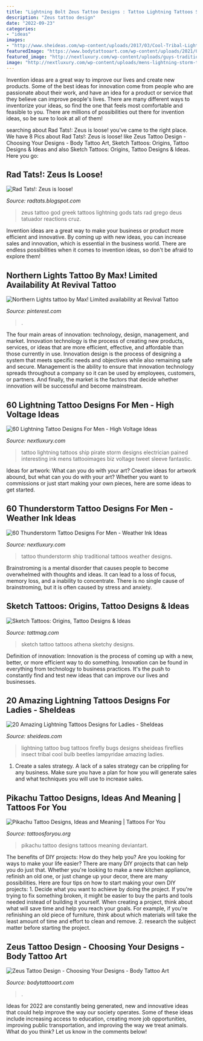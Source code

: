 ```yaml
---
title: "Lightning Bolt Zeus Tattoo Designs : Tattoo Lightning Tattoos Ship Pirate Storm Designs Electrician Pained Interesting Ink Mens Tattooimages Biz Voltage Tweet Sleeve Fantastic"
description: "Zeus tattoo design"
date: "2022-09-23"
categories:
- "ideas"
images:
- "http://www.sheideas.com/wp-content/uploads/2017/03/Cool-Tribal-Lightning-Bug-Tattoo-Style-2017.jpg"
featuredImage: "https://www.bodytattooart.com/wp-content/uploads/2021/02/zeus-tattoo-0099.jpg"
featured_image: "http://nextluxury.com/wp-content/uploads/guys-traditional-arm-tattoos-with-thunderstorm-and-sailing-ship-design.jpg"
image: "http://nextluxury.com/wp-content/uploads/mens-lightning-storm-tattoo.jpg"
---
```



Invention ideas are a great way to improve our lives and create new products. Some of the best ideas for innovation come from people who are passionate about their work, and have an idea for a product or service that they believe can improve people's lives. There are many different ways to inventorize your ideas, so find the one that feels most comfortable and feasible to you. There are millions of possibilities out there for invention ideas, so be sure to look at all of them!

	

		
searching about Rad Tats!: Zeus is loose! you've came to the right place. We have 8 Pics about Rad Tats!: Zeus is loose! like Zeus Tattoo Design - Choosing Your Designs - Body Tattoo Art, Sketch Tattoos: Origins, Tattoo Designs &amp; Ideas and also Sketch Tattoos: Origins, Tattoo Designs &amp; Ideas. Here you go:
		
    
## Rad Tats!: Zeus Is Loose!

<img loading=lazy src="http://1.bp.blogspot.com/-lgox0xtv5QI/UfsqhRblqHI/AAAAAAAAAl8/T8JsxIiLMvo/s1600/zeus+deus+grego+god+tattoo+power+lojas+estudios+de+tatuagens+porto+matosinhos+portugal+joaquim+cruz+melhor+tatuador+best+tattoo+artist.JPG" onerror="this.onerror=null;this.src='https://tse3.mm.bing.net/th?id=OIP.0dDh1faP2CYI_v14Qg5LdQHaLE&amp;pid=15.1';" alt="Rad Tats!: Zeus is loose!">

_Source: radtats.blogspot.com_

>zeus tattoo god greek tattoos lightning gods tats rad grego deus tatuador reactions cruz. 

	

Invention ideas are a great way to make your business or product more efficient and innovative. By coming up with new ideas, you can increase sales and innovation, which is essential in the business world. There are endless possibilities when it comes to invention ideas, so don't be afraid to explore them!

    
## Northern Lights Tattoo By Max! Limited Availability At Revival Tattoo

<img loading=lazy src="https://i.pinimg.com/originals/56/43/21/5643212826179920b5286c8b4bb93930.jpg" onerror="this.onerror=null;this.src='https://tse1.mm.bing.net/th?id=OIP.LTFN8FIODs6-TQDAk0MikgHaJ4&amp;pid=15.1';" alt="Northern Lights tattoo by Max! Limited availability at Revival Tattoo">

_Source: pinterest.com_

>. 

	

The four main areas of innovation: technology, design, management, and market.
Innovation technology is the process of creating new products, services, or ideas that are more efficient, effective, and affordable than those currently in use. Innovation design is the process of designing a system that meets specific needs and objectives while also remaining safe and secure. Management is the ability to ensure that innovation technology spreads throughout a company so it can be used by employees, customers, or partners. And finally, the market is the factors that decide whether innovation will be successful and become mainstream.

    
## 60 Lightning Tattoo Designs For Men - High Voltage Ideas

<img loading=lazy src="http://nextluxury.com/wp-content/uploads/mens-lightning-storm-tattoo.jpg" onerror="this.onerror=null;this.src='https://tse4.mm.bing.net/th?id=OIP.YChi7lpNPFc7sYYNGXtG3gHaHa&amp;pid=15.1';" alt="60 Lightning Tattoo Designs For Men - High Voltage Ideas">

_Source: nextluxury.com_

>tattoo lightning tattoos ship pirate storm designs electrician pained interesting ink mens tattooimages biz voltage tweet sleeve fantastic. 

	

Ideas for artwork: What can you do with your art?
Creative ideas for artwork abound, but what can you do with your art? Whether you want to commissions or just start making your own pieces, here are some ideas to get started.

    
## 60 Thunderstorm Tattoo Designs For Men - Weather Ink Ideas

<img loading=lazy src="http://nextluxury.com/wp-content/uploads/guys-traditional-arm-tattoos-with-thunderstorm-and-sailing-ship-design.jpg" onerror="this.onerror=null;this.src='https://tse3.mm.bing.net/th?id=OIP.TqgN70MYUIEcnMp5t-S65QHaHa&amp;pid=15.1';" alt="60 Thunderstorm Tattoo Designs For Men - Weather Ink Ideas">

_Source: nextluxury.com_

>tattoo thunderstorm ship traditional tattoos weather designs. 

	

Brainstroming is a mental disorder that causes people to become overwhelmed with thoughts and ideas. It can lead to a loss of focus, memory loss, and a inability to concentrate. There is no single cause of brainstroming, but it is often caused by stress and anxiety.

    
## Sketch Tattoos: Origins, Tattoo Designs &amp; Ideas

<img loading=lazy src="https://tattmag.com/wp-content/uploads/2020/10/Athena-Sketch-Tattoo-4.jpg" onerror="this.onerror=null;this.src='https://tse1.mm.bing.net/th?id=OIP.UEVF5um__nOhIyO1LnJ49QHaN0&amp;pid=15.1';" alt="Sketch Tattoos: Origins, Tattoo Designs &amp; Ideas">

_Source: tattmag.com_

>sketch tattoo tattoos athena sketchy designs. 

	

Definition of innovation:
Innovation is the process of coming up with a new, better, or more efficient way to do something. Innovation can be found in everything from technology to business practices. It's the push to constantly find and test new ideas that can improve our lives and businesses.

    
## 20 Amazing Lightning Tattoos Designs For Ladies - SheIdeas

<img loading=lazy src="http://www.sheideas.com/wp-content/uploads/2017/03/Cool-Tribal-Lightning-Bug-Tattoo-Style-2017.jpg" onerror="this.onerror=null;this.src='https://tse3.mm.bing.net/th?id=OIP.iMRyogmG6aOW98Vnz_rz8QHaJ3&amp;pid=15.1';" alt="20 Amazing Lightning Tattoos Designs for Ladies - SheIdeas">

_Source: sheideas.com_

>lightning tattoo bug tattoos firefly bugs designs sheideas fireflies insect tribal cool bulb beetles lampyridae amazing ladies. 

	

1. Create a sales strategy. A lack of a sales strategy can be crippling for any business. Make sure you have a plan for how you will generate sales and what techniques you will use to increase sales.

    
## Pikachu Tattoo Designs, Ideas And Meaning | Tattoos For You

<img loading=lazy src="http://www.tattoosforyou.org/wp-content/uploads/2017/07/Pikachu-Tattoo.jpg" onerror="this.onerror=null;this.src='https://tse3.mm.bing.net/th?id=OIP.IURtQVZE7PC3WMYxmjTVAgHaNK&amp;pid=15.1';" alt="Pikachu Tattoo Designs, Ideas and Meaning | Tattoos For You">

_Source: tattoosforyou.org_

>pikachu tattoo designs tattoos meaning deviantart. 

	

The benefits of DIY projects: How do they help you?
Are you looking for ways to make your life easier? There are many DIY projects that can help you do just that. Whether you're looking to make a new kitchen appliance, refinish an old one, or just change up your decor, there are many possibilities. Here are four tips on how to start making your own DIY projects: 1. Decide what you want to achieve by doing the project. If you're trying to fix something broken, it might be easier to buy the parts and tools needed instead of building it yourself. When creating a project, think about what will save time and help you reach your goals. For example, if you're refinishing an old piece of furniture, think about which materials will take the least amount of time and effort to clean and remove. 2. research the subject matter before starting the project.

    
## Zeus Tattoo Design - Choosing Your Designs - Body Tattoo Art

<img loading=lazy src="https://www.bodytattooart.com/wp-content/uploads/2021/02/zeus-tattoo-0099.jpg" onerror="this.onerror=null;this.src='https://tse1.mm.bing.net/th?id=OIP.yM-0rtuS18k-0g5gTeZ18wHaHa&amp;pid=15.1';" alt="Zeus Tattoo Design - Choosing Your Designs - Body Tattoo Art">

_Source: bodytattooart.com_

>. 

	

Ideas for 2022 are constantly being generated, new and innovative ideas that could help improve the way our society operates. Some of these ideas include increasing access to education, creating more job opportunities, improving public transportation, and improving the way we treat animals. What do you think? Let us know in the comments below!

